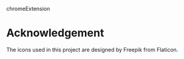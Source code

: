 chromeExtension
# Acknowledgement
The icons used in this project are designed by Freepik from Flaticon.